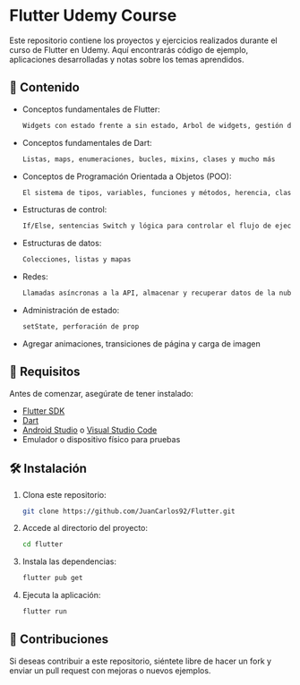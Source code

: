 # Flutter Udemy Course

Este repositorio contiene los proyectos y ejercicios realizados durante el curso de Flutter en Udemy. Aquí encontrarás código de ejemplo, aplicaciones desarrolladas y notas sobre los temas aprendidos.

## 📌 Contenido

- Conceptos fundamentales de Flutter:
   ```bash
   Widgets con estado frente a sin estado, Arbol de widgets, gestión de estado, Animaciones, temas
   ```
- Conceptos fundamentales de Dart:
   ```bash
   Listas, maps, enumeraciones, bucles, mixins, clases y mucho más
   ```
- Conceptos de Programación Orientada a Objetos (POO):
   ```bash
   El sistema de tipos, variables, funciones y métodos, herencia, clases y protocolos
   ```

- Estructuras de control:
   ```bash
   If/Else, sentencias Switch y lógica para controlar el flujo de ejecución
   ```
- Estructuras de datos:
   ```bash
   Colecciones, listas y mapas
   ```
- Redes:
   ```bash
   Llamadas asíncronas a la API, almacenar y recuperar datos de la nube y utilizar el formato JSON
   ```
- Administración de estado:
   ```bash
   setState, perforación de prop
   ```
- Agregar animaciones, transiciones de página y carga de imagen

## 🚀 Requisitos

Antes de comenzar, asegúrate de tener instalado:

- [Flutter SDK](https://flutter.dev/docs/get-started/install)
- [Dart](https://dart.dev/get-dart)
- [Android Studio](https://developer.android.com/studio) o [Visual Studio Code](https://code.visualstudio.com/)
- Emulador o dispositivo físico para pruebas

## 🛠 Instalación

1. Clona este repositorio:
   ```bash
   git clone https://github.com/JuanCarlos92/Flutter.git
   ```
2. Accede al directorio del proyecto:
   ```bash
   cd flutter
   ```
3. Instala las dependencias:
   ```bash
   flutter pub get
   ```
4. Ejecuta la aplicación:
   ```bash
   flutter run
   ```

## 🤝 Contribuciones

Si deseas contribuir a este repositorio, siéntete libre de hacer un fork y enviar un pull request con mejoras o nuevos ejemplos.
